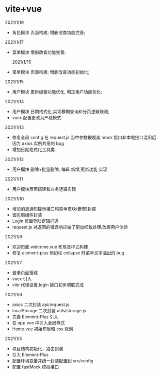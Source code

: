 # vite+vue

2021/1/19

- 角色模块 页面构建; 增删改查功能完善;

2021/1/17

- 菜单模块 增删改查功能完善;

  2021/1/16

- 菜单模块 页面构建; 增删改查功能初始化;

2021/1/15

- 用户模块 更新编辑功能优化, 增加用户功能优化;

2021/1/14

- 用户模块 日期格式化,实现模糊查询和分页逻辑联调;
- vuex 配置更改为严格模式

2021/1/13

- 修复全局 config 在 request.js 当中参数被覆盖 mock 接口和本地接口混用后因为 axios 实例共用的 bug
- 增加日期格式化工具类

2021/1/12

- 用户模块 删除+批量删除, 编辑,新增,更新功能 实现

2021/1/11

- 用户模块页面搭建和业务逻辑实现

2021/1/10

- 增加消息通知提示接口和菜单模块(嵌套)封装
- 面包屑组件封装
- Login 页面登陆逻辑打通
- request.js 对返回的错误响应做了更加细致处理,改善用户体验

2021/1/9

- 欢迎页面 welcome.vue 布局及样式构建
- 修复 element-plus 侧边栏 collapse 时菜单文字溢出的 bug

2021/1/7

- 登录页面搭建
- vuex 引入
- vite 代理设置,login 接口初步调联完成

2021/1/6

- axios 二次封装 api/request.js
- localStorage 二次封装 utils/storage.js
- 完善 Element-Plus 引入
- 在 app.vue 中引入全局样式
- Home.vue 初始布局和 css 规划

2021/1/5

- 项目结构初始化，路由封装
- 引入 Element-Plus
- 配置环境变量并统一封装配置到 src/config
- 配置 fastMock 模拟接口
